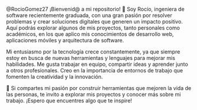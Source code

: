 @RocioGomez27
¡Bienvenid@ a mi repositorio! 👋
Soy Rocío, ingeniera de software recientemente graduada, con una gran pasión por resolver problemas y crear soluciones digitales que generen un impacto positivo. Aquí podrás explorar algunos de mis proyectos, tanto personales como académicos, en los que aplico mis conocimientos de desarrollo web, aplicaciones móviles y arquitectura de software.

Mi entusiasmo por la tecnología crece constantemente, ya que siempre estoy en busca de nuevas herramientas y lenguajes para mejorar mis habilidades. Me gusta trabajar en equipo, compartir ideas y aprender junto a otros profesionales. Creo en la importancia de entornos de trabajo que fomenten la creatividad y la innovación.

🚀 Si compartes mi pasión por construir herramientas que mejoren la vida de las personas, te invito a explorar mis proyectos y conocer más sobre mi trabajo. ¡Espero que encuentres algo que te inspire!
